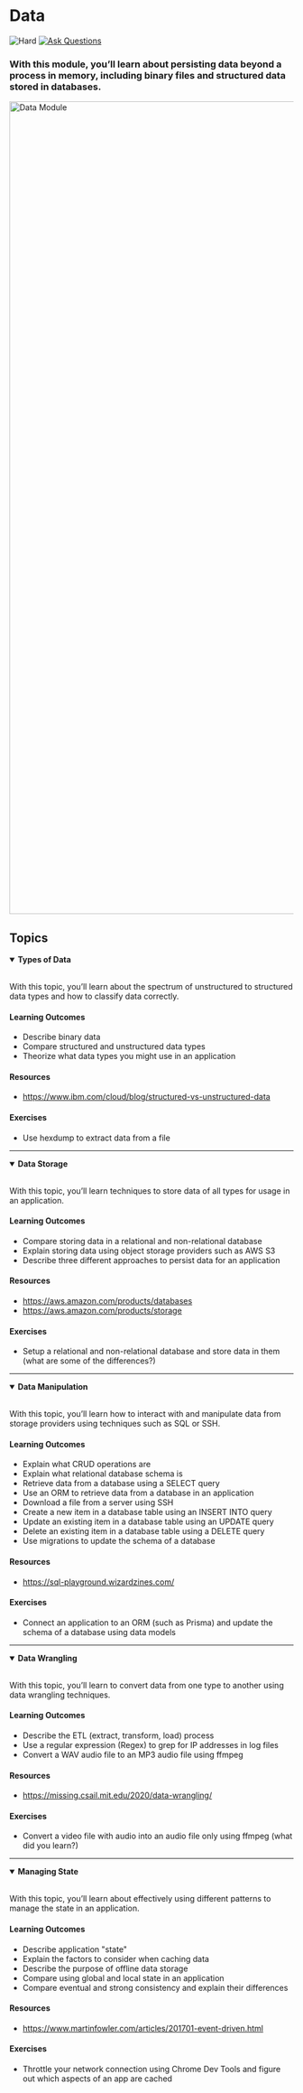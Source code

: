 # Data

![Hard](https://img.shields.io/badge/Difficulty-◆%20Hard-black?style=flat-square)
<a href="https://github.com/engineerkit/engineerkit/discussions">![Ask Questions](https://img.shields.io/badge/Ask%20Questions%20-blue.svg?style=flat-square&logo=discourse&logoWidth=15&labelColor=555&color=4d51cc)</a>

### With this module, you’ll learn about persisting data beyond a process in memory, including binary files and structured data stored in databases.

<img width="1440" alt="Data Module" src="https://user-images.githubusercontent.com/894178/138357282-e49884e2-dd8b-42fd-828f-74c833d3d31a.png">

## Topics

<details open>
   <summary><b>Types of Data</b></summary><br/>

   With this topic, you’ll learn about the spectrum of unstructured to structured data types and how to classify data correctly.
   
   #### Learning Outcomes
   * Describe binary data
   * Compare structured and unstructured data types
   * Theorize what data types you might use in an application

   #### Resources
   * https://www.ibm.com/cloud/blog/structured-vs-unstructured-data

   #### Exercises
   * Use hexdump to extract data from a file
</details>

----

<details open>
   <summary><b>Data Storage</b></summary><br/>

   With this topic, you’ll learn techniques to store data of all types for usage in an application.
   
   #### Learning Outcomes
   * Compare storing data in a relational and non-relational database
   * Explain storing data using object storage providers such as AWS S3
   * Describe three different approaches to persist data for an application

   #### Resources
   * https://aws.amazon.com/products/databases
   * https://aws.amazon.com/products/storage

   #### Exercises
   * Setup a relational and non-relational database and store data in them (what are some of the differences?)
</details>

----

<details open>
   <summary><b>Data Manipulation</b></summary><br/>

   With this topic, you’ll learn how to interact with and manipulate data from storage providers using techniques such as SQL or SSH. 
   
   #### Learning Outcomes
   * Explain what CRUD operations are
   * Explain what relational database schema is
   * Retrieve data from a database using a SELECT query
   * Use an ORM to retrieve data from a database in an application
   * Download a file from a server using SSH
   * Create a new item in a database table using an INSERT INTO query
   * Update an existing item in a database table using an UPDATE query
   * Delete an existing item in a database table using a DELETE query
   * Use migrations to update the schema of a database

   #### Resources
   * https://sql-playground.wizardzines.com/

   #### Exercises
   * Connect an application to an ORM (such as Prisma) and update the schema of a database using data models
</details>

----

<details open>
   <summary><b>Data Wrangling</b></summary><br/>

   With this topic, you’ll learn to convert data from one type to another using data wrangling techniques.
   
   #### Learning Outcomes
   * Describe the ETL (extract, transform, load) process
   * Use a regular expression (Regex) to grep for IP addresses in log files
   * Convert a WAV audio file to an MP3 audio file using ffmpeg

   #### Resources
   * https://missing.csail.mit.edu/2020/data-wrangling/

   #### Exercises
   * Convert a video file with audio into an audio file only using ffmpeg (what did you learn?)
</details>

----

<details open>
   <summary><b>Managing State</b></summary><br/>

   With this topic, you’ll learn about effectively using different patterns to manage the state in an application.
   
   #### Learning Outcomes
   * Describe application "state"
   * Explain the factors to consider when caching data
   * Describe the purpose of offline data storage
   * Compare using global and local state in an application
   * Compare eventual and strong consistency and explain their differences

   #### Resources
   * https://www.martinfowler.com/articles/201701-event-driven.html

   #### Exercises
   * Throttle your network connection using Chrome Dev Tools and figure out which aspects of an app are cached
</details>
